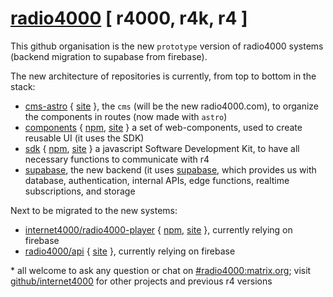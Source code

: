 # [radio4000](https://radio4000.com) [ r4000, r4k, r4 ]

This github organisation is the new `prototype` version of radio4000 systems (backend migration to supabase from firebase).

The new architecture of repositories is currently, from top to bottom in the stack:

- [cms-astro](https://github.com/radio4000/cms-astro) { [site](https://cms-astro.pages.dev) }, the `cms` (will be the new radio4000.com), to organize the components in routes (now made with `astro`)
- [components](https://github.com/radio4000/components) { [npm](https://www.npmjs.com/package/@radio4000/components), [site](https://radio4000.github.io/components) } a set of web-components, used to create reusable UI (it uses the SDK)
- [sdk](https://github.com/radio4000/sdk) { [npm](https://www.npmjs.com/package/@radio4000/sdk), [site](https://radio4000.github.io/sdk) } a javascript Software Development Kit, to have all necessary functions to communicate with r4
- [supabase](https://github.com/radio4000/supabase), the new backend (it uses [supabase](https://supabase.com), which provides us with database, authentication, internal APIs, edge functions, realtime subscriptions, and storage

Next to be migrated to the new systems:

- [internet4000/radio4000-player](https://github.com/internet4000/radio4000-player) { [npm](https://www.npmjs.com/package/radio4000-player), [site](https://player.radio4000.com) }, currently relying on firebase
- [radio4000/api](https://github.com/radio4000/api) { [site](https://api.radio4000.com) }, currently relying on firebase

\* all welcome to ask any question or chat on [#radio4000:matrix.org](https://matrix.to/#/#radio4000:matrix.org); visit [github/internet4000](https://github.com/internet4000) for other projects and previous r4 versions
